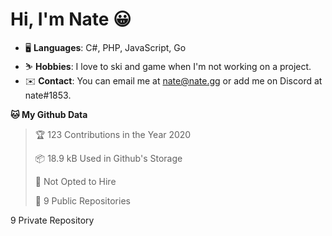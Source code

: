 # Hi, I'm Nate 😀
- 🖥️ **Languages**: C#, PHP, JavaScript, Go
- ⛷️ **Hobbies**: I love to ski and game when I'm not working on a project.
- ✉️ **Contact**: You can email me at nate@nate.gg or add me on Discord at nate#1853.

<!--START_SECTION:waka-->
**🐱 My Github Data** 

> 🏆 123 Contributions in the Year 2020
 > 
> 📦 18.9 kB Used in Github's Storage 
 > 
> 🚫 Not Opted to Hire
 > 
> 📜 9 Public Repositories 
 > 
9 Private Repository 
 > 

<!--END_SECTION:waka-->
